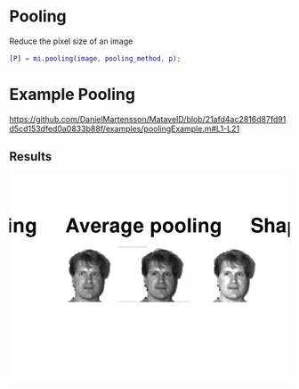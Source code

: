 # Pooling
Reduce the pixel size of an image

```matlab
[P] = mi.pooling(image, pooling_method, p);
```

# Example Pooling

https://github.com/DanielMartensson/MataveID/blob/21afd4ac2816d87fd91d5cd153dfed0a0833b88f/examples/poolingExample.m#L1-L21

## Results
![Pooling Result](../pictures/Pooling_Result.png)
